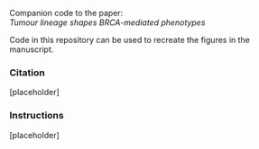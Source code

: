Companion code to the paper: \
*Tumour lineage shapes BRCA-mediated phenotypes*

Code in this repository can be used to recreate the figures in the manuscript.

### Citation
\[placeholder\]

### Instructions
\[placeholder\]


